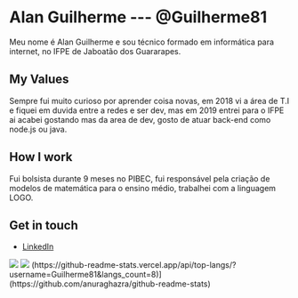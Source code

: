 # Alan Guilherme --- @Guilherme81
Meu nome é Alan Guilherme e sou técnico formado em informática para internet, no IFPE de Jaboatão dos Guararapes.

## My Values
Sempre fui muito curioso por aprender coisa novas, em 2018 vi a área de T.I e fiquei em duvida entre a redes e ser dev, mas em 2019 entrei para o IFPE ai acabei gostando mas da area de dev, gosto de atuar back-end como node.js ou java.

## How I work
Fui bolsista durante 9 meses no PIBEC, fui responsável pela criação de modelos de matemática para o ensino médio, trabalhei com a linguagem LOGO.

## Get in touch
- [LinkedIn](https://www.linkedin.com/in/alan-dem%C3%A9trio/)

<img src="https://github-readme-stats.vercel.app/api?username=Guilherme81&show_icons=true&theme=material-palenight&include_all_commits=true">
<img src="https://github-readme-stats.vercel.app/api/top-langs/?username=Guilherme81&layout=compact&langs_count=7&theme=material-palenight"> 
(https://github-readme-stats.vercel.app/api/top-langs/?username=Guilherme81&langs_count=8)](https://github.com/anuraghazra/github-readme-stats)




